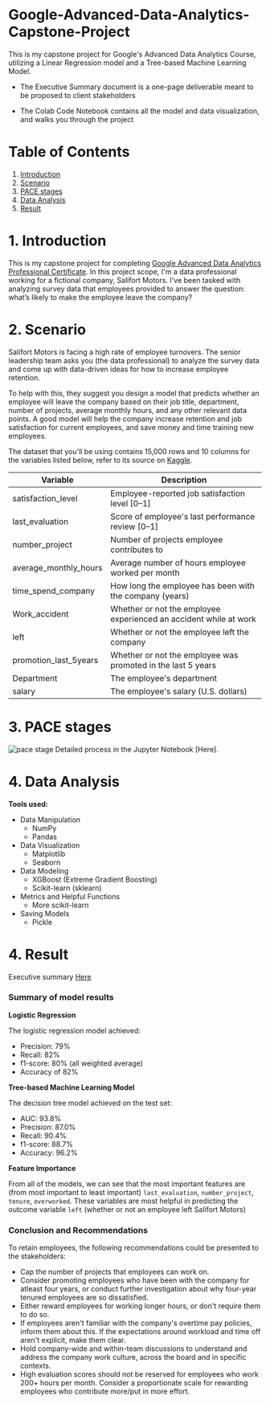 # Google-Advanced-Data-Analytics-Capstone-Project
This is my capstone project for Google's Advanced Data Analytics Course, utilizing a Linear Regression model and a Tree-based Machine Learning Model.

- The Executive Summary document is a one-page deliverable meant to be proposed to client stakeholders

- The Colab Code Notebook contains all the model and data visualization, and walks you through the project

# Table of Contents

1. [Introduction](#1-introduction)
2. [Scenario](#2-scenario)
3. [PACE stages](#3-pace-stages)
4. [Data Analysis](#4-data-analysis)
5. [Result](#5-result)

# 1. Introduction
This is my capstone project for completing [Google Advanced Data Analytics Professional Certificate](https://www.coursera.org/professional-certificates/google-advanced-data-analytics). In this project scope, I'm a data professional working for a fictional company, Salifort Motors. I've been tasked with analyzing survey data that employees provided to answer the question: what’s likely to make the employee leave the company?

# 2. Scenario
Salifort Motors is facing a high rate of employee turnovers. The senior leadership team asks you (the data professional) to analyze the survey data and come up with data-driven ideas for how to increase employee retention. 

To help with this, they suggest you design a model that predicts whether an employee will leave the company based on their job title, department, number of projects, average monthly hours, and any other relevant data points. A good model will help the company increase retention and job satisfaction for current employees, and save money and time training new employees. 

The dataset that you'll be using contains 15,000 rows and 10 columns for the variables listed below, refer to its source on [Kaggle](https://www.kaggle.com/datasets/mfaisalqureshi/hr-analytics-and-job-prediction?select=HR_comma_sep.csv).

Variable  |Description |
-----|-----|
satisfaction_level|Employee-reported job satisfaction level [0&ndash;1]|
last_evaluation|Score of employee's last performance review [0&ndash;1]|
number_project|Number of projects employee contributes to|
average_monthly_hours|Average number of hours employee worked per month|
time_spend_company|How long the employee has been with the company (years)
Work_accident|Whether or not the employee experienced an accident while at work
left|Whether or not the employee left the company
promotion_last_5years|Whether or not the employee was promoted in the last 5 years
Department|The employee's department
salary|The employee's salary (U.S. dollars)

# 3. PACE stages
![pace stage](images/pace-stage.jpg)
Detailed process in the Jupyter Notebook [Here].

# 4. Data Analysis

**Tools used:**
- Data Manipulation
  - NumPy
  - Pandas
- Data Visualization
  - Matplotlib
  - Seaborn
- Data Modeling
  - XGBoost (Extreme Gradient Boosting)
  - Scikit-learn (sklearn)
- Metrics and Helpful Functions
  - More scikit-learn
- Saving Models
  - Pickle


# 4. Result
Executive summary [Here](https://github.com/Jeremy-Kwok/Google-Advanced-Data-Analytics-Capstone-Project/blob/main/Executive%20Summary.pdf)

### Summary of model results

**Logistic Regression**

The logistic regression model achieved:
- Precision: 79%
- Recall: 82%
- f1-score: 80% (all weighted average)
- Accuracy of 82%

**Tree-based Machine Learning Model**

The decision tree model achieved on the test set:
- AUC: 93.8%
- Precision: 87.0%
- Recall: 90.4%
- f1-score: 88.7%
- Accuracy: 96.2%

**Feature Importance**


From all of the models, we can see that the most important features are (from most important to least important) `last_evaluation`, `number_project`, `tenure`, `overworked`. These variables are most helpful in predicting the outcome variable `left` (whether or not an employee left Salifort Motors)

### Conclusion and Recommendations

To retain employees, the following recommendations could be presented to the stakeholders:

- Cap the number of projects that employees can work on.
- Consider promoting employees who have been with the company for atleast four years, or conduct further investigation about why four-year tenured employees are so dissatisfied.
- Either reward employees for working longer hours, or don't require them to do so.
- If employees aren't familiar with the company's overtime pay policies, inform them about this. If the expectations around workload and time off aren't explicit, make them clear.
- Hold company-wide and within-team discussions to understand and address the company work culture, across the board and in specific contexts.
- High evaluation scores should not be reserved for employees who work 200+ hours per month. Consider a proportionate scale for rewarding employees who contribute more/put in more effort.
